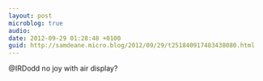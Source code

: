 ```yaml
---
layout: post
microblog: true
audio: 
date: 2012-09-29 01:28:48 +0100
guid: http://samdeane.micro.blog/2012/09/29/t251840917483438080.html
---
```

@IRDodd no joy with air display?
